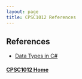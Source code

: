 ```yaml
---
layout: page
title: CPSC1012 References
---
```

## References
* [Data Types in C#](data-types.md)

#### [CPSC1012 Home](../)